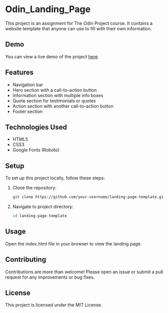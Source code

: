 # Odin_Landing_Page

This project is an assignment for The Odin Project course. It contains a website template that anyone can use to fill with their own information.

## Demo

You can view a live demo of the project [here](https://babamovandrej.github.io/odin_landing_page/).

## Features

- Navigation bar
- Hero section with a call-to-action button
- Information section with multiple info boxes
- Quote section for testimonials or quotes
- Action section with another call-to-action button
- Footer section

## Technologies Used

- HTML5
- CSS3
- Google Fonts (Roboto)

## Setup

To set up this project locally, follow these steps:

1. Clone the repository:
   ```bash
   git clone https://github.com/your-username/landing-page-template.git
   ```
2. Navigate to project directory:
   ```bash
   cd landing-page-template
   ```

## Usage

Open the index.html file in your browser to view the landing page.

## Contributing

Contributions are more than welcome! Please open an issue or submit a pull request for any improvements or bug fixes.

## License

This project is licensed under the MIT License.
